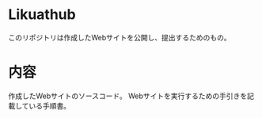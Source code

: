 # Likuathub
このリポジトリは作成したWebサイトを公開し、提出するためのもの。

# 内容
作成したWebサイトのソースコード。
Webサイトを実行するための手引きを記載している手順書。
